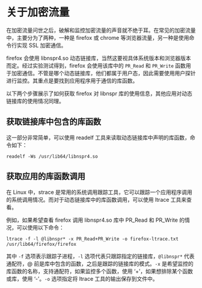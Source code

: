 # 关于加密流量

在加密流量问世之后，破解和监控加密流量的声音就不绝于耳。在常见的加密流量中，主要分为了两种，一种是 firefox 或 chrome 等浏览器流量，另一种是使用命令行实现 SSL 加密通信。

firefox 会使用 libnspr4.so 动态链接库，当然这要视具体系统版本和浏览器版本而定。经过实验测试得到，firefox 会使用该库中的 `PR_Read` 和 `PR_Write` 函数用于加密通信。不管是哪个动态链接库，他们都属于用户态，因此需要使用用户探针进行监控。其重点是要找到应用程序用于通信的库函数。

以下两个步骤展示了如何获取 firefox 对 libnspr 库的使用信息，其他应用对动态链接库的使用情况同理。

## 获取链接库中包含的库函数

这一部分非常简单，可以使用 readelf 工具来读取动态链接库中声明的库函数，命令如下：

```shell
readelf -Ws /usr/lib64/libnspr4.so
```

## 获取应用的库函数调用

在 Linux 中，strace 是常用的系统调用跟踪工具，它可以跟踪一个应用程序调用的系统调用情况。而对于动态链接库中的库函数调用，可以使用 ltrace 工具来查看。

例如，如果希望查看 firefox 调用 libnspr4.so 库中 PR_Read 和 PR_Write 的情况，可以使用以下命令：

```shell
ltrace -f -l @libnspr* -x PR_Read+PR_Write -o firefox-ltrace.txt /usr/lib64/firefox/firefox
```

其中 `-f` 选项表示跟踪子进程，`-l` 选项代表只跟踪指定的链接库，`@libnspr*` 代表通配符，@ 前是库中包含的函数，之后是跟踪的链接库的模式。`-x` 是希望监控的库函数的名称，支持通配符，如果监控多个函数，使用 ‘+’，如果想排除某个函数或库，使用 ‘-’。`-o` 选项指定将 ltrace 工具的输出保存到文件中。